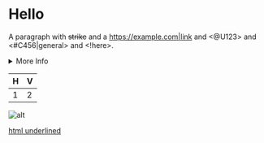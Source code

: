 # Hello

A paragraph with ~~strike~~ and a <https://example.com|link> and <@U123> and <#C456|general> and <!here>.

<details>
<summary>More Info</summary>

Hidden details paragraph.

</details>

| H | V |
| - | - |
| 1 | 2 |

![alt](https://example.com/img.png)

<u>html underlined</u>
